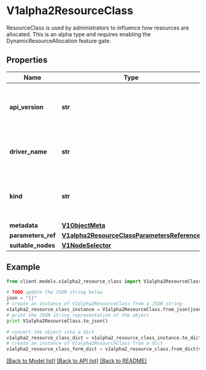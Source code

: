 # V1alpha2ResourceClass

ResourceClass is used by administrators to influence how resources are allocated.  This is an alpha type and requires enabling the DynamicResourceAllocation feature gate.

## Properties
Name | Type | Description | Notes
------------ | ------------- | ------------- | -------------
**api_version** | **str** | APIVersion defines the versioned schema of this representation of an object. Servers should convert recognized schemas to the latest internal value, and may reject unrecognized values. More info: https://git.k8s.io/community/contributors/devel/sig-architecture/api-conventions.md#resources | [optional] 
**driver_name** | **str** | DriverName defines the name of the dynamic resource driver that is used for allocation of a ResourceClaim that uses this class.  Resource drivers have a unique name in forward domain order (acme.example.com). | 
**kind** | **str** | Kind is a string value representing the REST resource this object represents. Servers may infer this from the endpoint the client submits requests to. Cannot be updated. In CamelCase. More info: https://git.k8s.io/community/contributors/devel/sig-architecture/api-conventions.md#types-kinds | [optional] 
**metadata** | [**V1ObjectMeta**](V1ObjectMeta.md) |  | [optional] 
**parameters_ref** | [**V1alpha2ResourceClassParametersReference**](V1alpha2ResourceClassParametersReference.md) |  | [optional] 
**suitable_nodes** | [**V1NodeSelector**](V1NodeSelector.md) |  | [optional] 

## Example

```python
from client.models.v1alpha2_resource_class import V1alpha2ResourceClass

# TODO update the JSON string below
json = "{}"
# create an instance of V1alpha2ResourceClass from a JSON string
v1alpha2_resource_class_instance = V1alpha2ResourceClass.from_json(json)
# print the JSON string representation of the object
print V1alpha2ResourceClass.to_json()

# convert the object into a dict
v1alpha2_resource_class_dict = v1alpha2_resource_class_instance.to_dict()
# create an instance of V1alpha2ResourceClass from a dict
v1alpha2_resource_class_form_dict = v1alpha2_resource_class.from_dict(v1alpha2_resource_class_dict)
```
[[Back to Model list]](../README.md#documentation-for-models) [[Back to API list]](../README.md#documentation-for-api-endpoints) [[Back to README]](../README.md)


